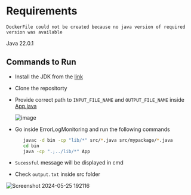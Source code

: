 # Requirements
`DockerFile could not be created because no java version of required version was available`    

Java 22.0.1 


## Commands to Run
- Install the JDK from the [link](https://download.oracle.com/java/22/latest/jdk-22_windows-x64_bin.exe)
- Clone the repositorty
- Provide correct path to `INPUT_FILE_NAME` and `OUTPUT_FILE_NAME` inside [App.java](https://github.com/sumanshu225/ErrorLogMonitoring/blob/main/ErrorLogMonitoring/src/App.java)
  
  ![image](https://github.com/sumanshu225/ErrorLogMonitoring/assets/86718491/cf8f77a2-d523-4b83-b0a1-2d153ce8c252)

 - Go inside ErrorLogMonitoring and run the following commands
   
   ```bash
      javac -d bin -cp "lib/*" src/*.java src/mypackage/*.java
      cd bin
      java -cp ".;../lib/*" App 
    ```

- `Sucessful` message will be displayed in cmd
-  Check `output.txt` inside src folder
  
![Screenshot 2024-05-25 192116](https://github.com/sumanshu225/ErrorLogMonitoring/assets/86718491/af9ae4a0-e252-4f9c-9f90-539aaac5e147)



